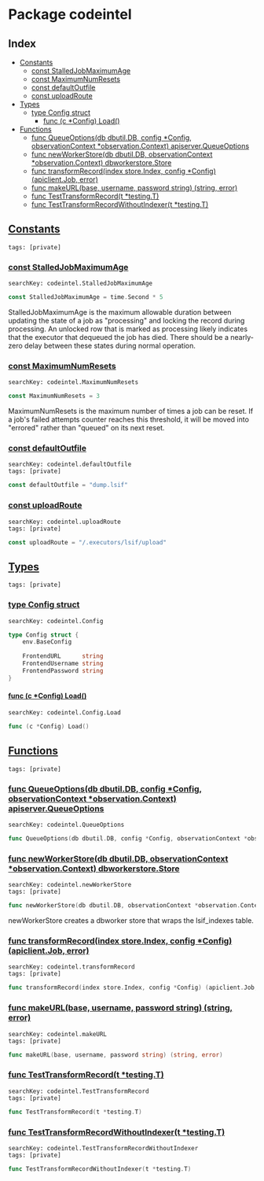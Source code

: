 # Package codeintel

## Index

* [Constants](#const)
    * [const StalledJobMaximumAge](#StalledJobMaximumAge)
    * [const MaximumNumResets](#MaximumNumResets)
    * [const defaultOutfile](#defaultOutfile)
    * [const uploadRoute](#uploadRoute)
* [Types](#type)
    * [type Config struct](#Config)
        * [func (c *Config) Load()](#Config.Load)
* [Functions](#func)
    * [func QueueOptions(db dbutil.DB, config *Config, observationContext *observation.Context) apiserver.QueueOptions](#QueueOptions)
    * [func newWorkerStore(db dbutil.DB, observationContext *observation.Context) dbworkerstore.Store](#newWorkerStore)
    * [func transformRecord(index store.Index, config *Config) (apiclient.Job, error)](#transformRecord)
    * [func makeURL(base, username, password string) (string, error)](#makeURL)
    * [func TestTransformRecord(t *testing.T)](#TestTransformRecord)
    * [func TestTransformRecordWithoutIndexer(t *testing.T)](#TestTransformRecordWithoutIndexer)


## <a id="const" href="#const">Constants</a>

```
tags: [private]
```

### <a id="StalledJobMaximumAge" href="#StalledJobMaximumAge">const StalledJobMaximumAge</a>

```
searchKey: codeintel.StalledJobMaximumAge
```

```Go
const StalledJobMaximumAge = time.Second * 5
```

StalledJobMaximumAge is the maximum allowable duration between updating the state of a job as "processing" and locking the record during processing. An unlocked row that is marked as processing likely indicates that the executor that dequeued the job has died. There should be a nearly-zero delay between these states during normal operation. 

### <a id="MaximumNumResets" href="#MaximumNumResets">const MaximumNumResets</a>

```
searchKey: codeintel.MaximumNumResets
```

```Go
const MaximumNumResets = 3
```

MaximumNumResets is the maximum number of times a job can be reset. If a job's failed attempts counter reaches this threshold, it will be moved into "errored" rather than "queued" on its next reset. 

### <a id="defaultOutfile" href="#defaultOutfile">const defaultOutfile</a>

```
searchKey: codeintel.defaultOutfile
tags: [private]
```

```Go
const defaultOutfile = "dump.lsif"
```

### <a id="uploadRoute" href="#uploadRoute">const uploadRoute</a>

```
searchKey: codeintel.uploadRoute
tags: [private]
```

```Go
const uploadRoute = "/.executors/lsif/upload"
```

## <a id="type" href="#type">Types</a>

```
tags: [private]
```

### <a id="Config" href="#Config">type Config struct</a>

```
searchKey: codeintel.Config
```

```Go
type Config struct {
	env.BaseConfig

	FrontendURL      string
	FrontendUsername string
	FrontendPassword string
}
```

#### <a id="Config.Load" href="#Config.Load">func (c *Config) Load()</a>

```
searchKey: codeintel.Config.Load
```

```Go
func (c *Config) Load()
```

## <a id="func" href="#func">Functions</a>

```
tags: [private]
```

### <a id="QueueOptions" href="#QueueOptions">func QueueOptions(db dbutil.DB, config *Config, observationContext *observation.Context) apiserver.QueueOptions</a>

```
searchKey: codeintel.QueueOptions
```

```Go
func QueueOptions(db dbutil.DB, config *Config, observationContext *observation.Context) apiserver.QueueOptions
```

### <a id="newWorkerStore" href="#newWorkerStore">func newWorkerStore(db dbutil.DB, observationContext *observation.Context) dbworkerstore.Store</a>

```
searchKey: codeintel.newWorkerStore
tags: [private]
```

```Go
func newWorkerStore(db dbutil.DB, observationContext *observation.Context) dbworkerstore.Store
```

newWorkerStore creates a dbworker store that wraps the lsif_indexes table. 

### <a id="transformRecord" href="#transformRecord">func transformRecord(index store.Index, config *Config) (apiclient.Job, error)</a>

```
searchKey: codeintel.transformRecord
tags: [private]
```

```Go
func transformRecord(index store.Index, config *Config) (apiclient.Job, error)
```

### <a id="makeURL" href="#makeURL">func makeURL(base, username, password string) (string, error)</a>

```
searchKey: codeintel.makeURL
tags: [private]
```

```Go
func makeURL(base, username, password string) (string, error)
```

### <a id="TestTransformRecord" href="#TestTransformRecord">func TestTransformRecord(t *testing.T)</a>

```
searchKey: codeintel.TestTransformRecord
tags: [private]
```

```Go
func TestTransformRecord(t *testing.T)
```

### <a id="TestTransformRecordWithoutIndexer" href="#TestTransformRecordWithoutIndexer">func TestTransformRecordWithoutIndexer(t *testing.T)</a>

```
searchKey: codeintel.TestTransformRecordWithoutIndexer
tags: [private]
```

```Go
func TestTransformRecordWithoutIndexer(t *testing.T)
```

